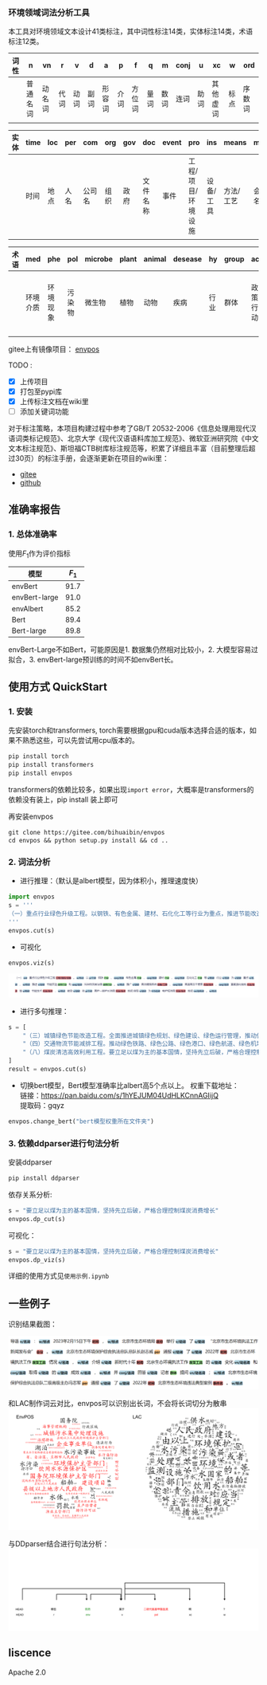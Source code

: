 ### 环境领域词法分析工具


本工具对环境领域文本设计41类标注，其中词性标注14类，实体标注14类，术语标注12类。

| 词性 | n        | vn     | r    | v    | d    | a      | p    | f      | q    | m    | conj | u    | xc       | w    | ord |
| ---- | -------- | ------ | ---- | ---- | ---- | ------ | ---- | ------ | ---- | ---- | ---- | ---- | -------- | ---- | ---- |
|      | 普通名词 | 动名词 | 代词 | 动词 | 副词 | 形容词 | 介词 | 方位词 | 量词 | 数词 | 连词 | 助词 | 其他虚词 | 标点 | 序数词 |
|      |          |        |      |      |      |        |      |        |      |      |      |      |          |      |       |

| 实体 | time | loc  | per  | com    | org  | gov  | doc      | event | pro                            | ins             | means           | meet   | code | c              |
| ---- | ---- | ---- | ---- | ------ | ---- | ---- | -------- | ----- | ------------------------------ | --------------- | --------------- | ------ | ---- | -------------- |
|      | 时间 | 地点 | 人名 | 公司名 | 组织 | 政府 | 文件名称 | 事件  | 工程/<br />项目/<br />环境设施 | 设备/<br />工具 | 方法/<br />工艺 | 会议名 | 编码 | 其他<br />专名 |
|      |      |      |      |        |      |      |          |       |                                |                 |                 |        |      |                |

| 术语 | med            | phe            | pol    | microbe | plant | animal | desease | hy   | group | act            | policy         | b    | env                |
| ---- | -------------- | -------------- | ------ | ------- | ----- | ------ | ------- | ---- | ----- | -------------- | -------------- | ---- | ------------------ |
|      | 环境<br />介质 | 环境<br />现象 | 污染物 | 微生物  | 植物  | 动物   | 疾病    | 行业 | 群体  | 政策<br />行动 | 政策<br />工具 | 属性 | 其他<br />环境术语 |
|      |                |                |        |         |       |        |         |      |       |                |                |      |                    |


gitee上有镜像项目：
[envpos](https://gitee.com/bihuaibin/envpos)

TODO :
- [x] 上传项目
- [x] 打包至pypi库
- [x] 上传标注文档在wiki里
- [ ] 添加关键词功能

对于标注策略，本项目构建过程中参考了GB/T 20532-2006《信息处理用现代汉语词类标记规范》、北京大学《现代汉语语料库加工规范》、微软亚洲研究院《中文文本标注规范》、斯坦福CTB树库标注规范等，积累了详细且丰富（目前整理后超过30页）的标注手册，会逐渐更新在项目的wiki里：
- [gitee](https://gitee.com/bihuaibin/envpos/wikis/环境词法标注手册)
- [github](https://github.com/celtics1863/envpos/wikis/环境词法标注手册)


## 准确率报告
### 1. 总体准确率
使用$F_1$作为评价指标

| 模型 | $F_1$ | 
| ---- | ---- |
| envBert | 91.7 |
| envBert-large | 91.0 |
| envAlbert | 85.2 |
| Bert | 89.4 |
| Bert-large | 89.8 |

envBert-Large不如Bert，可能原因是1. 数据集仍然相对比较小，2. 大模型容易过拟合，3. envBert-large预训练的时间不如envBert长。



## 使用方式 QuickStart

### 1. 安装
先安装torch和transformers,
torch需要根据gpu和cuda版本选择合适的版本，如果不熟悉这些，可以先尝试用cpu版本的。
```bash
pip install torch
pip install transformers
pip install envpos
```
transformers的依赖比较多，如果出现`import error`，大概率是transformers的依赖没有装上，pip install 装上即可


再安装envpos
```
git clone https://gitee.com/bihuaibin/envpos
cd envpos && python setup.py install && cd ..
```

### 2. 词法分析
- 进行推理：（默认是albert模型，因为体积小，推理速度快）
```python
import envpos
s = '''
（一）重点行业绿色升级工程。以钢铁、有色金属、建材、石化化工等行业为重点，推进节能改造和污染物深度治理。推广高效精馏系统、高温高压干熄焦、富氧强化熔炼等节能技术，鼓励将高炉—转炉长流程炼钢转型为电炉短流程炼钢。
'''
envpos.cut(s)
```

- 可视化
```python
envpos.viz(s)
```
![](fig/viz.png)

- 进行多句推理：
```python
s = [
    "（三）城镇绿色节能改造工程。全面推进城镇绿色规划、绿色建设、绿色运行管理，推动低碳城市、韧性城市、海绵城市、“无废城市”建设。",
    "（四）交通物流节能减排工程。推动绿色铁路、绿色公路、绿色港口、绿色航道、绿色机场建设，有序推进充换电、加注（气）、加氢、港口机场岸电等基础设施建设。",
    "（八）煤炭清洁高效利用工程。要立足以煤为主的基本国情，坚持先立后破，严格合理控制煤炭消费增长，抓好煤炭清洁高效利用，推进存量煤电机组节煤降耗改造、供热改造、灵活性改造“三改联动”，持续推动煤电机组超低排放改造。"
]
result = envpos.cut(s)
```

- 切换bert模型，Bert模型准确率比albert高5个点以上。
权重下载地址：  
链接：https://pan.baidu.com/s/1hYEJUM04UdHLKCnnAGIijQ     
提取码：gqyz     
```python
envpos.change_bert("bert模型权重所在文件夹")
```


### 3. 依赖ddparser进行句法分析
安装ddparser
```bash
pip install ddparser
```
依存关系分析:
```python
s = "要立足以煤为主的基本国情，坚持先立后破，严格合理控制煤炭消费增长"
envpos.dp_cut(s)
```

可视化：
```python
s = "要立足以煤为主的基本国情，坚持先立后破，严格合理控制煤炭消费增长"
envpos.dp_viz(s)
```

详细的使用方式见`使用示例.ipynb`


## 一些例子

识别结果截图：

![](fig/recognize.png)



和LAC制作词云对比，envpos可以识别出长词，不会将长词切分为散串
![envpos结果](fig/compare.png)


与DDparser结合进行句法分析：
![](fig/ddparser.svg)


## liscence

Apache 2.0


